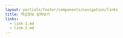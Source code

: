 ```yaml
---
layout: partials/footer/components/navigation/links
title: 핵심정보 살펴보기
links:
  - link-1.md
  - link-2.md
---
```

